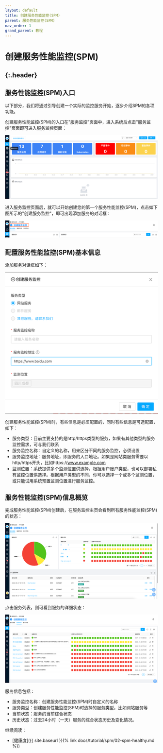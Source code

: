 ```yaml
---
layout: default
title: 创建服务性能监控(SPM)
parent: 服务性能监控(SPM)
nav_order: 1
grand_parent: 教程
---
```


# 创建服务性能监控(SPM)
{:.header}
---
## 服务性能监控(SPM)入口
以下部分，我们将通过引导创建一个实际的监控服务开始，逐步介绍SPM的各项功能。

创建服务性能监控(SPM)的入口在"服务监控"页面中，进入系统后点击"服务监控"页面即可进入服务监控页面：

![spm-start.png](/assets/images/tutorial/spm/spm-start.png)

进入服务监控页面后，就可以开始创建您的第一个服务性能监控(SPM)，点击如下图所示的"创建服务监控"，即可出现添加服务的对话框：

![spm-create.png](/assets/images/tutorial/spm/spm-create.png)

## 配置服务性能监控(SPM)基本信息

添加服务对话框如下：

![spm-add.png](/assets/images/tutorial/first/spm_add.png)

创建服务性能监控(SPM)时，有些信息是必须配置的，同时有些信息是可选配置，如下：
- 服务类型：目前主要支持的是http/https类型的服务，如果有其他类型的服务监控需求，可与我们联系
- 服务监控名称：自定义的名称，用来区分不同的服务监控，必须设置
- 服务监控地址：服务地址，即服务的入口地址。如果是网站类服务需要以http/https开头，比如https://www.example.com
- 监测位置：系统提供多个监测位置供选择，根据用户账户类型，也可以部署私有监控位置供选择。根据用户类型的不同，你可以选择一个或多个监测位置，或只能试用系统预置监测位置进行服务监控。

## 服务性能监控(SPM)信息概览
完成服务性能监控(SPM)创建后，在服务监控主页会看到所有服务性能监控(SPM)的状态：

![spm-stats.png](/assets/images/tutorial/spm/spm-stats.png)

点击服务列表，则可看到服务的详细状态：

![spm-list.png](/assets/images/tutorial/spm/spm-list.png)

服务信息包括：
- 服务监控名称：创建服务性能监控(SPM)时自定义的名称
- 服务类型：创建服务性能监控(SPM)时选择的服务类型，比如网站服务等
- 当前状态：服务的当前综合状态
- 历史状态：过去24小时（一天）服务的综合状态历史及变化情况。

继续阅读：
* [健康度]({{ site.baseurl }}{% link docs/tutorial/spm/02-spm-healthy.md %})